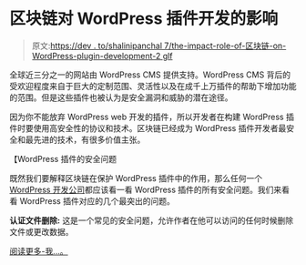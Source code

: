 # 区块链对 WordPress 插件开发的影响

> 原文:[https://dev . to/shalinipanchal 7/the-impact-role-of-区块链-on-WordPress-plugin-development-2 glf](https://dev.to/shalinipanchal7/the-impactful-role-of-blockchain-on-wordpress-plugin-development-2glf)

全球近三分之一的网站由 WordPress CMS 提供支持。WordPress CMS 背后的受欢迎程度来自于巨大的定制范围、灵活性以及在成千上万插件的帮助下增加功能的范围。但是这些插件也被认为是安全漏洞和威胁的潜在途径。

因为你不能放弃 WordPress web 开发的插件，所以开发者在构建 WordPress 插件时要使用高安全性的协议和技术。区块链已经成为 WordPress 插件开发者最安全和最先进的技术，有很多价值主张。

【WordPress 插件的安全问题

既然我们要解释区块链在保护 WordPress 插件中的作用，那么任何一个 [WordPress 开发公司](https://www.cmarix.com/wordpress-web-development-services.html)都应该看一看 WordPress 插件的所有安全问题。我们来看看 WordPress 插件对应的几个最突出的问题。

**认证文件删除:**
这是一个常见的安全问题，允许作者在他可以访问的任何时候删除文件或更改数据。

[阅读更多-我...。](https://www.cmarix.com/the-impactful-role-of-blockchain-on-wordpress-plugin-development/)